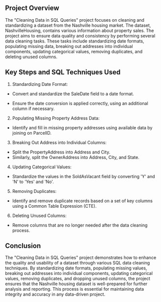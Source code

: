 ## Project Overview
The "Cleaning Data in SQL Queries" project focuses on cleaning and standardizing a dataset from the Nashville housing market. The dataset, NashvilleHousing, contains various information about property sales. The project aims to ensure data quality and consistency by performing several data cleaning tasks. These tasks include standardizing date formats, populating missing data, breaking out addresses into individual components, updating categorical values, removing duplicates, and deleting unused columns.

## Key Steps and SQL Techniques Used
1. Standardizing Date Format:

- Convert and standardize the SaleDate field to a date format.

- Ensure the date conversion is applied correctly, using an additional column if necessary.

2. Populating Missing Property Address Data:

- Identify and fill in missing property addresses using available data by joining on ParcelID.

3. Breaking Out Address into Individual Columns:

- Split the PropertyAddress into Address and City.
- Similarly, split the OwnerAddress into Address, City, and State.

4. Updating Categorical Values:

- Standardize the values in the SoldAsVacant field by converting 'Y' and 'N' to 'Yes' and 'No'.

5. Removing Duplicates:

- Identify and remove duplicate records based on a set of key columns using a Common Table Expression (CTE).

6. Deleting Unused Columns:

- Remove columns that are no longer needed after the data cleaning process.

## Conclusion

The "Cleaning Data in SQL Queries" project demonstrates how to enhance the quality and usability of a dataset through various SQL data cleaning techniques. By standardizing date formats, populating missing values, breaking out addresses into individual components, updating categorical values, removing duplicates, and dropping unused columns, the project ensures that the Nashville housing dataset is well-prepared for further analysis and reporting. This process is essential for maintaining data integrity and accuracy in any data-driven project.
